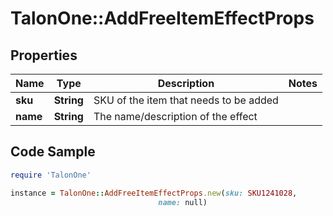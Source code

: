 # TalonOne::AddFreeItemEffectProps

## Properties

Name | Type | Description | Notes
------------ | ------------- | ------------- | -------------
**sku** | **String** | SKU of the item that needs to be added | 
**name** | **String** | The name/description of the effect | 

## Code Sample

```ruby
require 'TalonOne'

instance = TalonOne::AddFreeItemEffectProps.new(sku: SKU1241028,
                                 name: null)
```


